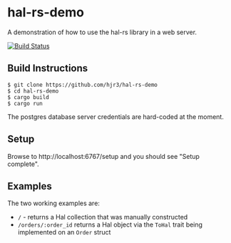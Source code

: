 # hal-rs-demo

A demonstration of how to use the hal-rs library in a web server.

[![Build Status](https://travis-ci.org/hjr3/hal-rs-demo.svg)](https://travis-ci.org/hjr3/hal-rs-demo)

## Build Instructions

```
$ git clone https://github.com/hjr3/hal-rs-demo
$ cd hal-rs-demo
$ cargo build
$ cargo run
```

The postgres database server credentials are hard-coded at the moment.

## Setup

Browse to http://localhost:6767/setup and you should see "Setup complete".

## Examples

The two working examples are:

   * `/` - returns a Hal collection that was manually constructed
   * `/orders/:order_id` returns a Hal object via the `ToHal` trait being implemented on an `Order` struct
